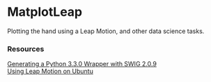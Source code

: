 # MatplotLeap
Plotting the hand using a Leap Motion, and other data science tasks.  


### Resources
[Generating a Python 3.3.0 Wrapper with SWIG 2.0.9](https://support.leapmotion.com/hc/en-us/articles/360004362237-Generating-a-Python-3-3-0-Wrapper-with-SWIG-2-0-9)  
[Using Leap Motion on Ubuntu](https://blog.keithkim.com/2020/07/note-leap-motion-on-ubuntu-2004.html)
